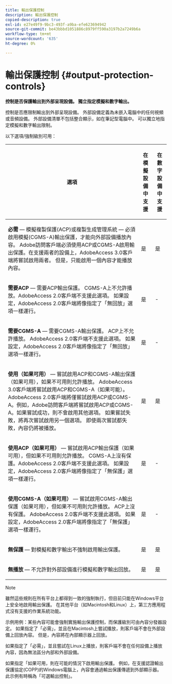 ```yaml
---
title: 輸出保護控制
description: 輸出保護控制
copied-description: true
exl-id: e27e49f9-9bc3-493f-a9ba-efe623694942
source-git-commit: be43bbbd1051886c8979ff590a3197b2a7249b6a
workflow-type: tm+mt
source-wordcount: '635'
ht-degree: 0%

---
```


# 輸出保護控制 {#output-protection-controls}

**控制是否保護輸出到外部呈現設備。 獨立指定模擬和數字輸出。**

控制是否應限制輸出到外部呈現設備。 外部設備定義為未嵌入電腦中的任何視頻或音頻設備。 外部設備清單不包括整合顯示，如在筆記型電腦中。 可以獨立地指定模擬和數字輸出限制。

以下選項/強制級別可用：

<table frame="all" colsep="0" rowsep="1" id="adobetable_fvw_5fx_n4"> 
 <thead class="- topic/thead "> 
  <tr rowsep="1" class="- topic/row "> 
   <th colname="1" class="- topic/entry entry"> <p class="- topic/p ">選項 </p> </th> 
   <th colname="2" class="- topic/entry entry"> <p class="- topic/p ">在模擬設備中支援 </p> </th> 
   <th colname="3" class="- topic/entry entry"> <p class="- topic/p ">在數字設備中支援 </p> </th> 
  </tr> 
 </thead>
 <tbody class="- topic/tbody "> 
  <tr rowsep="1" class="- topic/row "> 
   <td colname="1" class="- topic/entry "> <p class="- topic/p "><b class="+ topic/ph hi-d/b ">必需</b>  — 模擬複製保護(ACP)或複製生成管理系統 — 必須啟用模擬(CGMS-A)輸出保護，才能向外部設備播放內容。 Adobe訪問客戶端必須使用ACP或CGMS-A啟用輸出保護。在支援兩者的設備上，AdobeAccess 3.0客戶端將嘗試啟用兩者。 但是，只能啟用一個內容才能播放內容。 </p> </td> 
   <td colname="2" class="- topic/entry "> <p class="- topic/p ">是 </p> </td> 
   <td colname="3" class="- topic/entry "> <p class="- topic/p ">是 </p> </td> 
  </tr> 
  <tr rowsep="1" class="- topic/row "> 
   <td colname="1" class="- topic/entry "> <p class="- topic/p "><b class="+ topic/ph hi-d/b ">需要ACP</b>  — 需要ACP輸出保護。 CGMS-A上不允許播放。AdobeAccess 2.0客戶端不支援此選項。 如果設定，AdobeAccess 2.0客戶端將像指定了「無回放」選項一樣運行。 </p> </td> 
   <td colname="2" class="- topic/entry "> <p class="- topic/p ">是 </p> </td> 
   <td colname="3" class="- topic/entry "> <p class="- topic/p ">- </p> </td> 
  </tr> 
  <tr rowsep="1" class="- topic/row "> 
   <td colname="1" class="- topic/entry "> <p class="- topic/p "><b class="+ topic/ph hi-d/b ">需要CGMS-A</b>  — 需要CGMS-A輸出保護。 ACP上不允許播放。 AdobeAccess 2.0客戶端不支援此選項。 如果設定，AdobeAccess 2.0客戶端將像指定了「無回放」選項一樣運行。 </p> </td> 
   <td colname="2" class="- topic/entry "> <p class="- topic/p ">是 </p> </td> 
   <td colname="3" class="- topic/entry "> <p class="- topic/p ">- </p> </td> 
  </tr> 
  <tr rowsep="1" class="- topic/row "> 
   <td colname="1" class="- topic/entry "> <p class="- topic/p "><b class="+ topic/ph hi-d/b ">使用（如果可用）</b>  — 嘗試啟用ACP和CGMS-A輸出保護（如果可用），如果不可用則允許播放。 AdobeAccess 3.0客戶端將嘗試啟用ACP和CGMS-A（如果可能）。 AdobeAccess 2.0客戶端將僅嘗試啟用ACP或CGMS-A。例如，Adobe訪問客戶端將嘗試啟用ACP或CGMS-A。如果嘗試成功，則不會啟用其他選項。 如果嘗試失敗，將再次嘗試啟用另一個選項。 即使兩次嘗試都失敗，內容仍將被播放。 </p> </td> 
   <td colname="2" class="- topic/entry "> <p class="- topic/p ">是 </p> </td> 
   <td colname="3" class="- topic/entry "> <p class="- topic/p ">是 </p> </td> 
  </tr> 
  <tr rowsep="1" class="- topic/row "> 
   <td colname="1" class="- topic/entry "> <p class="- topic/p "><b class="+ topic/ph hi-d/b ">使用ACP（如果可用）</b>  — 嘗試啟用ACP輸出保護（如果可用），但如果不可用則允許播放。 CGMS-A上沒有保護。AdobeAccess 2.0客戶端不支援此選項。 如果設定，AdobeAccess 2.0客戶端將像指定了「無保護」選項一樣運行。 </p> </td> 
   <td colname="2" class="- topic/entry "> <p class="- topic/p ">是 </p> </td> 
   <td colname="3" class="- topic/entry "> <p class="- topic/p ">- </p> </td> 
  </tr> 
  <tr rowsep="1" class="- topic/row "> 
   <td colname="1" class="- topic/entry "> <p class="- topic/p "><b class="+ topic/ph hi-d/b ">使用CGMS-A（如果可用） </b> — 嘗試啟用CGMS-A輸出保護（如果可用），但如果不可用則允許播放。 ACP上沒有保護。 AdobeAccess 2.0客戶端不支援此選項。 如果設定，AdobeAccess 2.0客戶端將像指定了「無保護」選項一樣運行。 </p> </td> 
   <td colname="2" class="- topic/entry "> <p class="- topic/p ">是 </p> </td> 
   <td colname="3" class="- topic/entry "> <p class="- topic/p ">- </p> </td> 
  </tr> 
  <tr rowsep="1" class="- topic/row "> 
   <td colname="1" class="- topic/entry "> <p class="- topic/p "><b class="+ topic/ph hi-d/b ">無保護</b>  — 對模擬和數字輸出不強制啟用輸出保護。 </p> </td> 
   <td colname="2" class="- topic/entry "> <p class="- topic/p ">是 </p> </td> 
   <td colname="3" class="- topic/entry "> <p class="- topic/p ">是 </p> </td> 
  </tr> 
  <tr rowsep="0" class="- topic/row "> 
   <td colname="1" class="- topic/entry "> <p class="- topic/p "><b class="+ topic/ph hi-d/b ">無播放</b>  — 不允許對外部設備進行模擬和數字輸出回放。 </p> </td> 
   <td colname="2" class="- topic/entry "> <p class="- topic/p ">是 </p> </td> 
   <td colname="3" class="- topic/entry "> <p class="- topic/p ">是 </p> </td> 
  </tr> 
 </tbody> 
</table>

>[!NOTE]
>
>雖然這些規則在所有平台上都得到一致的強制執行，但目前只能在Windows平台上安全地啟用輸出保護。 在其他平台（如Macintosh和Linux）上，第三方應用程式沒有支援的作業系統功能。

示例用例：某些內容可能會強制實施輸出保護控制，而保護級別可由內容分發器設定。 如果指定了「必需」，並且在Macintosh上嘗試播放，則客戶端不會在外部設備上回放內容。 但是，內容將在內部顯示器上回放。

如果指定了「必需」，並且嘗試在Linux上播放，則客戶端不會在任何設備上播放內容，因為無法區分內部和外部設備。

如果指定「如果可用，則在可能的情況下啟用輸出保護。 例如，在支援認證輸出保護協定(COPP)的Windows電腦上，內容會通過輸出保護傳遞到外部顯示器。 此示例有時稱為「可選輸出控制」。
